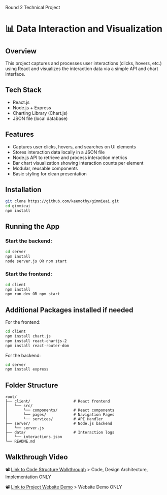 Round 2 Technical Project

# 📊 Data Interaction and Visualization

## Overview
This project captures and processes user interactions (clicks, hovers, etc.) using React and visualizes the interaction data via a simple API and chart interface.

## Tech Stack
- React.js
- Node.js + Express
- Charting Library (Chart.js)
- JSON file (local database)

## Features
- Captures user clicks, hovers, and searches on UI elements
- Stores interaction data locally in a JSON file
- Node.js API to retrieve and process interaction metrics
- Bar chart visualization showing interaction counts per element
- Modular, reusable components
- Basic styling for clean presentation

## Installation

```bash
git clone https://github.com/keemothy/gimmieai.git
cd gimmieai
npm install
```

## Running the App

### Start the backend:
```bash
cd server
npm install
node server.js OR npm start
```

### Start the frontend:
```bash
cd client
npm install
npm run dev OR npm start
```

## Additional Packages installed if needed
For the frontend:
```bash
cd client
npm install chart.js
npm install react-chartjs-2
npm install react-router-dom 
```
For the backend:
```bash
cd server
npm install express
```

## Folder Structure

```
root/
├── client/                   # React frontend
│   └── src/
│       └── components/       # React components
│       └── pages/            # Navigation Pages
│       └── services/         # API Handler
├── server/                   # Node.js backend
│   └── server.js
├── data/                     # Interaction logs
│   └── interactions.json
└── README.md
```

## Walkthrough Video
📽️ [Link to Code Structure Walkthrough](https://youtu.be/vfZbWQSn51o) > Code, Design Architecture, Implementation ONLY

📽️ [Link to Project Website Demo](https://youtu.be/d66cFdZIcak) > Website Demo ONLY
